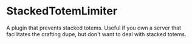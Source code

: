 # StackedTotemLimiter
A plugin that prevents stacked totems. Useful if you own a server that facilitates the crafting dupe, but don't want to deal with stacked totems.
